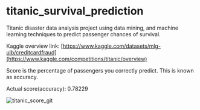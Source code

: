 # titanic_survival_prediction

Titanic disaster data analysis project using data mining, and machine learning techniques to predict passenger chances of survival.

Kaggle overview link: [https://www.kaggle.com/datasets/mlg-ulb/creditcardfraud](https://www.kaggle.com/competitions/titanic/overview)

Score is the percentage of passengers you correctly predict. This is known as accuracy.

Actual score(accuracy): 0.78229

![titanic_score_git](https://github.com/user-attachments/assets/497aa801-8df8-43f7-b80c-5d2c87b67f93)

